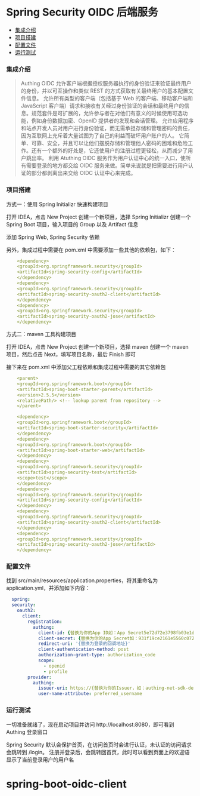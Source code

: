 # Spring Security OIDC 后端服务

- [集成介绍](#集成介绍)
- [项目搭建](#项目搭建)
- [配置文件](#配置文件)
- [运行测试](#运行测试)


### 集成介绍

> Authing OIDC 允许客户端根据授权服务器执行的身份验证来验证最终用户的身份，并以可互操作和类似 REST 的方式获取有关最终用户的基本配置文件信息。
> 允许所有类型的客户端（包括基于 Web 的客户端、移动客户端和 JavaScript 客户端）请求和接收有关经过身份验证的会话和最终用户的信息。规范套件是可扩展的，允许参与者在对他们有意义的时候使用可选功能，例如身份数据加密、OpenID 提供者的发现和会话管理。
> 允许应用程序和站点开发人员对用户进行身份验证，而无需承担存储和管理密码的责任，因为互联网上充斥着大量试图为了自己的利益而破坏用户账户的人。
>它简单、可靠、安全，并且可以让他们摆脱存储和管理他人密码的困难和危险工作。还有一个额外的好处是，它还使用户的注册过程更轻松，从而减少了用户跳出率。
>利用 Atuthing OIDC 服务作为用户认证中心的统一入口，使所有需要登录的地方都交给 OIDC 服务来做。简单来说就是把需要进行用户认证的部分都剥离出来交给 OIDC 认证中心来完成。


### 项目搭建

方式一：使用 Spring Initializr 快速构建项目

打开 IDEA，点击 New Project 创建一个新项目，选择 Spring Initializr 创建一个 Spring Boot 项目，输入项目的 Group 以及 Artifact 信息

添加 Spring Web, Spring Security 依赖

另外，集成过程中需要在 pom.xml 中需要添加一些其他的依赖包，如下：

```yaml
    <dependency>
    <groupId>org.springframework.security</groupId>
    <artifactId>spring-security-config</artifactId>
    </dependency>
    <dependency>
    <groupId>org.springframework.security</groupId>
    <artifactId>spring-security-oauth2-client</artifactId>
    </dependency>
    <dependency>
    <groupId>org.springframework.security</groupId>
    <artifactId>spring-security-oauth2-jose</artifactId>
    </dependency>
```

方式二：maven 工具构建项目

打开 IDEA，点击 New Project 创建一个新项目，选择 maven 创建一个 maven 项目，然后点击 Next，填写项目名称，最后 Finish 即可

接下来在 pom.xml 中添加父工程依赖和集成过程中需要的其它依赖包

```yaml
    <parent>
    <groupId>org.springframework.boot</groupId>
    <artifactId>spring-boot-starter-parent</artifactId>
    <version>2.5.5</version>
    <relativePath/> <!-- lookup parent from repository -->
    </parent>

    <dependency>
    <groupId>org.springframework.boot</groupId>
    <artifactId>spring-boot-starter-security</artifactId>
    </dependency>
    <dependency>
    <groupId>org.springframework.boot</groupId>
    <artifactId>spring-boot-starter-web</artifactId>
    </dependency>
    <dependency>
    <groupId>org.springframework.security</groupId>
    <artifactId>spring-security-test</artifactId>
    <scope>test</scope>
    </dependency>
    <dependency>
    <groupId>org.springframework.security</groupId>
    <artifactId>spring-security-config</artifactId>
    </dependency>
    <dependency>
    <groupId>org.springframework.security</groupId>
    <artifactId>spring-security-oauth2-client</artifactId>
    </dependency>
    <dependency>
    <groupId>org.springframework.security</groupId>
    <artifactId>spring-security-oauth2-jose</artifactId>
    </dependency>
```

### 配置文件

找到 src/main/resources/application.properties，将其重命名为 application.yml，并添加如下内容：

```yaml
  spring:
  security:
    oauth2:
      client:
        registration:
          authing:
            client-id: {替换为你的App ID如：App Secret5e72d72e3798fb03e1d57b13}
            client-secret: {替换为你的App Secret如：931f19ce2161e5560c072f586c706ee6}
            redirect-uri: '{替换为登录的回调地址}'
            client-authentication-method: post
            authorization-grant-type: authorization_code
            scope:
              - openid
              - profile
        provider:
          authing:
            issuer-uri: https://{替换为你的Issuer，如：authing-net-sdk-demo}.authing.cn/oidc
            user-name-attribute: preferred_username
```

### 运行测试

一切准备就绪了，现在启动项目并访问 http://localhost:8080，即可看到 Authing 登录窗口

Spring Security 默认会保护首页，在访问首页时会进行认证，未认证的访问请求会跳转到 /login。 注册并登录后，会跳转回首页，此时可以看到页面上的欢迎语显示了当前登录用户的用户名

# spring-boot-oidc-client
